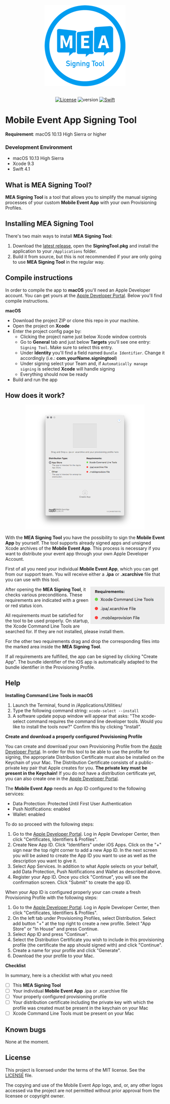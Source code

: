 <div align="center">
<img src="/SigningTool/Assets.xcassets/AppIcon.appiconset/icon_128@2x.png" alt="Signing Tool Logo"><br><br>


[![License](https://img.shields.io/badge/license-MIT-green.svg?style=flat)](https://github.com/plazzag/signing-tool/blob/master/LICENSE)
![version](https://img.shields.io/badge/macOS-10.13+-green.svg?style=flat)
[![Swift](https://img.shields.io/badge/Swift-4.1-orange.svg?style=flat)](https://developer.apple.com/swift/)
</div>

# Mobile Event App Signing Tool

__Requirement__: macOS 10.13 High Sierra or higher

### Development Environment
* macOS 10.13 High Sierra
* Xcode 9.3
* Swift 4.1

## What is MEA Signing Tool?
**MEA Signing Tool** is a tool that allows you to simplify the manual signing processes of your custom **Mobile Event App** with your own Provisioning Profiles.

## Installing  MEA Signing Tool
There's two main ways to install **MEA Signing Tool**:

1. Download the [latest release](https://github.com/plazzag/signing-tool/releases), open the **SigningTool.pkg** and install the application to your `/Applications` folder.
2. Build it from source, but this is not recommended if your are only going to use **MEA Signing Tool** in the regular way. 

## Compile instructions

In order to compile the app to **macOS** you'll need an Apple Developer account. You can get yours at the [Apple Developer Portal](https://developer.apple.com). Below you'll find compile instructions.

**macOS**

- Download the project ZIP or clone this repo in your machine.
- Open the project on **Xcode**
- Enter the project config page by:
    - Clicking the project name just below Xcode window controls
    - Go to **General** tab and just below **Targets** you'll see one entry: `Signing Tool`. Make sure to select this entry. 
    - Under **Identity** you'll find a field named `Bundle Identifier`. Change it accordingly (i.e.: **com.yourName.signingtool**)
    - Under signing select your Team and, if `Automatically manage signing` is selected **Xcode** will handle signing
    - Everything should now be ready
- Build and run the app

## How does it work?

<p align="center">
<img src="SupportingFiles/MainView.png" style="width: 75%;">
</p>

With the **MEA Signing Tool** you have the possibility to sign the **Mobile Event App** by yourself. The tool supports already signed apps and unsigned Xcode archives of the **Mobile Event App**. This process is necessary if you want to distribute your event app through your own Apple Developer Account.

First of all you need your individual **Mobile Event App**, which you can get from our support team. You will receive either a **.ipa** or **.xcarchive** file that you can use with this tool.

<img align="right" src="SupportingFiles/Requirements.png">

After opening the **MEA Signing Tool**, it checks various preconditions. These requirements are indicated with a green or red status icon.

All requirements must be satisfied for the tool to be used properly. On startup, the Xcode Command Line Tools are searched for. If they are not installed, please install them.</p>

For the other two requirements drag and drop the corresponding files into the marked area inside the **MEA Signing Tool**.

If all requirements are fulfilled, the app can be signed by clicking "Create App". The bundle identifier of the iOS app is automatically adapted to the bundle identifier in the Provisioning Profile.

## Help

**Installing Command Line Tools in macOS**

1. Launch the Terminal, found in /Applications/Utilities/
2. Type the following command string: ```xcode-select --install```
3. A software update popup window will appear that asks: "The xcode-select command requires the command line developer tools. Would you like to install the tools now?" Confirm this by clicking "Install".

**Create and download a properly configured Provisioning Profile**

You can create and download your own Provisioning Profile from the [Apple Developer Portal](https://developer.apple.com). In order for this tool to be able to use the profile for signing, the appropriate Distribution Certificate must also be installed on the Keychain of your Mac. The Distribution Certificate consists of a public-private key pair that Apple creates for you. **The private key must be present in the Keychain!** If you do not have a distribution certificate yet, you can also create one in the [Apple Developer Portal](https://developer.apple.com).

The **Mobile Event App** needs an App ID configured to the following services:

* Data Protection: Protected Until First User Authentication
* Push Notifications: enabled
* Wallet: enabled

To do so proceed with the following steps:

1. Go to the [Apple Developer Portal](https://developer.apple.com). Log in Apple Developer Center, then click "Certificates, Identifiers & Profiles".
2. Create New App ID. Click "Identifiers" under iOS Apps. Click on the "+" sign near the top right corner to add a new App ID. In the next screen you will be asked to create the App ID you want to use as well as the description you want to give it.
3. Select App Services. In addition to what Apple selects on your behalf, add Data Protection, Push Notifications and Wallet as described above.
4. Register your App ID. Once you click "Continue", you will see the confirmation screen. Click "Submit" to create the app ID.

When your App ID is configured properly your can create a fresh Provisioning Profile with the following steps:

1. Go to the [Apple Developer Portal](https://developer.apple.com). Log in Apple Developer Center, then click "Certificates, Identifiers & Profiles".
2. On the left tab under Provisioning Profiles, select Distribution. Select add button "+" at the top right to create a new profile. Select "App Store" or "In House" and press Continue.
3. Select App ID and press "Continue".
4. Select the Distribution Certificate you wish to include in this provisioning profile (the certificate the app should signed with) and click "Continue".
5. Create a name for your profile and click "Generate".
6. Download the your profile to your Mac.

**Checklist**

In summary, here is a checklist with what you need:

* [ ] This **MEA Signing Tool**
* [ ] Your individual **Mobile Event App** .ipa or .xcarchive file 
* [ ] Your properly configured provisioning profile 
* [ ] Your distribution certificate including the private key with which the profile was created must be present in the keychain on your Mac
* [ ] Xcode Command Line Tools must be present on your Mac

## Known bugs
None at the moment.

## License

This project is licensed under the terms of the MIT license. See the [LICENSE](LICENSE) file.

The copying and use of the Mobile Event App logo, and, or, any other logos accessed via the project are not permitted without prior approval from the licensee or copyright owner. 

